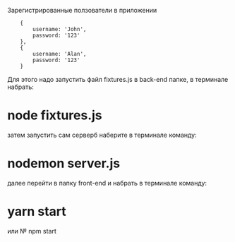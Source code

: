 Зарегистрированные ползователи в приложении

        {
            username: 'John',
            password: '123'
        },
        {
            username: 'Alan',
            password: '123'
        }

Для этого надо запустить файл fixtures.js в back-end папке, в терминале набрать: 
# node fixtures.js

затем запустить сам серверб наберите в терминале команду:
# nodemon server.js

далее перейти в папку front-end и набрать в терминале команду:
# yarn start
или
№ npm start
